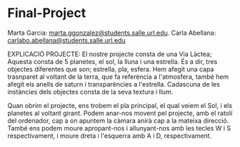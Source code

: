 # Final-Project
Marta Garcia: marta.ggonzalez@students.salle.url.edu. Carla Abellana: carlabo.abellana@students.salle.url.edu

EXPLICACIÓ PROJECTE:
El nostre projecte consta de una Via Làctea; Aquesta consta de 5 planetes, el sol, la lluna i una estrella. 
És a dir, tres objectes diferentes que son; estrella, pla, esfera. Hem afegit una capa trasnparet al voltant de la terra, que fa referència a l'atmosfera, també hem afegit els anells de saturn i transparències a l'estrella. Cadascuna de les instàncies dels objectes consta de la seva textura i llum. 

Quan obrim el projecte, ens trobem el pla principal, el qual veiem el Sol, i els planetes al voltant girant.
Podem anar-nos movent pel projecte, amb el ratolí del ordenador, cap a on apuntem la càmara anirà cap a la mateixa direcció. També ens podem moure apropant-nos i allunyant-nos amb les tecles W i S respectivament, i moure dreta i l'esquerra amb A i D, respectivament. 

